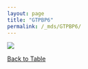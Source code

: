 ```yaml
---
layout: page
title: "GTPBP6"
permalink: /_mds/GTPBP6/
---
```


![](../../algns0/5HSAA047442_aln_report.png?raw=true)

[Back to Table](../../display)